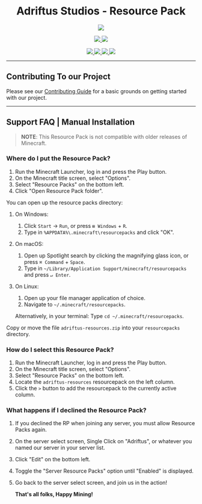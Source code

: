 <p>
    <h1 align=center> Adriftus Studios - Resource Pack </h1>
</p>
<p align=center>
    <img src=https://img.shields.io/badge/Minecraft%20Version-1.18-success>
</p>
<p align=center>
    <!--- Discord Activity ---->
    <a href=https://discord.gg/adriftus>
        <img src=https://img.shields.io/discord/481711026962694146?logo=discord>
    </a>
	<!--- Commit Activity ---->
    <a href=https://github.com/Adriftus-Studios/resource-pack/pulse>
        <img src=https://img.shields.io/github/commit-activity/m/Adriftus-Studios/resource-pack?logo=read-the-docs>
    </a>
</p>
<p align=center>
    <!--- Organize Tracker ---->
    <a href=https://github.com/Adriftus-Studios/resource-pack/labels/Organize>
        <img src=https://img.shields.io/github/issues-raw/Adriftus-Studios/resource-pack/Organize?logo=symantec&label=Organize>
    </a>
    <!--- Help Wanted Tracker ---->
    <a href=https://github.com/Adriftus-Studios/resource-pack/labels/Help%20Wanted>
        <img src=https://img.shields.io/github/issues-raw/Adriftus-Studios/resource-pack/Help%20Wanted?logo=symantec&label=Help%20Wanted>
    </a>
    <!--- To-Do Tracker ---->
    <a href=https://github.com/Adriftus-Studios/adriftus-resources/labels/To-Do>
        <img src=https://img.shields.io/github/issues-raw/Adriftus-Studios/resource-pack/To-Do?logo=symantec&label=To-Do>
    </a>
    <!--- Feature Request Tracker ---->
    <a href=https://github.com/Adriftus-Studios/resource-pack/labels/Feature%20Request>
        <img src=https://img.shields.io/github/issues-raw/Adriftus-Studios/resource-pack/Feature%20Request?logo=symantec&label=Feature%20Request>
    </a>
</p>

---

## Contributing To our Project

Please see our [Contributing Guide](CONTRIBUTING.md) for a basic grounds on getting started with our project.

---

## Support FAQ | Manual Installation

> **NOTE**: This Resource Pack is not compatible with older releases of Minecraft.

### Where do I put the Resource Pack?

1) Run the Minecraft Launcher, log in and press the Play button.
2) On the Minecraft title screen, select "Options".
3) Select "Resource Packs" on the bottom left.
4) Click "Open Resource Pack folder".

You can open up the resource packs directory:

1) On Windows:

    1. Click `Start` -> `Run`, or press `⊞ Windows` + `R`.
    2. Type in `%APPDATA%\.minecraft\resourcepacks` and click "OK".

2) On macOS:

    1. Open up Spotlight search by clicking the magnifying glass icon, or press `⌘ Command` + `Space`.
    2. Type in `~/Library/Application Support/minecraft/resourcepacks` and press `↵ Enter`.

3) On Linux:

    1. Open up your file manager application of choice.
    2. Navigate to `~/.minecraft/resourcepacks`.

    Alternatively, in your terminal:
    Type `cd ~/.minecraft/resourcepacks`.

Copy or move the file `adriftus-resources.zip` into your `resourcepacks` directory.

### How do I select this Resource Pack?

1) Run the Minecraft Launcher, log in and press the Play button.
2) On the Minecraft title screen, select "Options".
3) Select "Resource Packs" on the bottom left.
4) Locate the `adriftus-resources` resourcepack on the left column.
5) Click the `>` button to add the resourcepack to the currently active column.

### What happens if I declined the Resource Pack?

1) If you declined the RP when joining any server, you must allow Resource Packs again.
2) On the server select screen, Single Click on "Adriftus", or whatever you named our server in your server list.
3) Click "Edit" on the bottom left.
4) Toggle the "Server Resource Packs" option until "Enabled" is displayed.
5) Go back to the server select screen, and join us in the action!

    **That's all folks, Happy Mining!**
